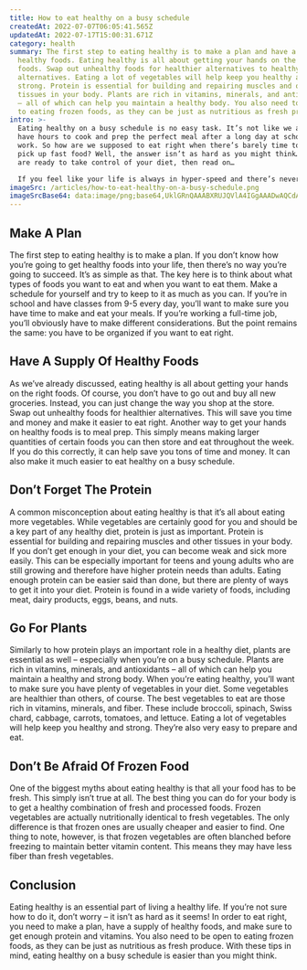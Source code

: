 ```yaml
---
title: How to eat healthy on a busy schedule
createdAt: 2022-07-07T06:05:41.565Z
updatedAt: 2022-07-17T15:00:31.671Z
category: health
summary: The first step to eating healthy is to make a plan and have a supply of
  healthy foods. Eating healthy is all about getting your hands on the right
  foods. Swap out unhealthy foods for healthier alternatives to healthy
  alternatives. Eating a lot of vegetables will help keep you healthy and
  strong. Protein is essential for building and repairing muscles and other
  tissues in your body. Plants are rich in vitamins, minerals, and antioxidants
  – all of which can help you maintain a healthy body. You also need to be open
  to eating frozen foods, as they can be just as nutritious as fresh produce.
intro: >-
  Eating healthy on a busy schedule is no easy task. It’s not like we all
  have hours to cook and prep the perfect meal after a long day at school or
  work. So how are we supposed to eat right when there’s barely time to even
  pick up fast food? Well, the answer isn’t as hard as you might think… If you
  are ready to take control of your diet, then read on…

  If you feel like your life is always in hyper-speed and there’s never enough hours in the day to get everything done, then you know exactly how these pressures can lead to unhealthy eating habits. But that doesn’t have to be the case forever. Even with a busy schedule, it is totally possible for anyone to eat healthy meals regularly.
imageSrc: /articles/how-to-eat-healthy-on-a-busy-schedule.png
imageSrcBase64: data:image/png;base64,UklGRnQAAABXRUJQVlA4IGgAAADwAQCdASoKAAoAAUAmJQBOgCHhNw0UUAAA/v1BPt86b50nwa+pux/1xdWhfgrrCPt055+NeBmN4mYrvVtz3wcAbPixC99l8nvjwYmuce7zJxzEO7NYrUdmu93Atlj9GmHFbn2NthgAAA==
---
```


## Make A Plan

The first step to eating healthy is to make a plan. If you don’t know how you’re going to get healthy foods into your life, then there’s no way you’re going to succeed. It’s as simple as that. The key here is to think about what types of foods you want to eat and when you want to eat them. Make a schedule for yourself and try to keep to it as much as you can. If you’re in school and have classes from 9-5 every day, you’ll want to make sure you have time to make and eat your meals. If you’re working a full-time job, you’ll obviously have to make different considerations. But the point remains the same: you have to be organized if you want to eat right.

## Have A Supply Of Healthy Foods

As we’ve already discussed, eating healthy is all about getting your hands on the right foods. Of course, you don’t have to go out and buy all new groceries. Instead, you can just change the way you shop at the store. Swap out unhealthy foods for healthier alternatives. This will save you time and money and make it easier to eat right. Another way to get your hands on healthy foods is to meal prep. This simply means making larger quantities of certain foods you can then store and eat throughout the week. If you do this correctly, it can help save you tons of time and money. It can also make it much easier to eat healthy on a busy schedule.

## Don’t Forget The Protein

A common misconception about eating healthy is that it’s all about eating more vegetables. While vegetables are certainly good for you and should be a key part of any healthy diet, protein is just as important. Protein is essential for building and repairing muscles and other tissues in your body. If you don’t get enough in your diet, you can become weak and sick more easily. This can be especially important for teens and young adults who are still growing and therefore have higher protein needs than adults. Eating enough protein can be easier said than done, but there are plenty of ways to get it into your diet. Protein is found in a wide variety of foods, including meat, dairy products, eggs, beans, and nuts.

## Go For Plants

Similarly to how protein plays an important role in a healthy diet, plants are essential as well – especially when you’re on a busy schedule. Plants are rich in vitamins, minerals, and antioxidants – all of which can help you maintain a healthy and strong body. When you’re eating healthy, you’ll want to make sure you have plenty of vegetables in your diet. Some vegetables are healthier than others, of course. The best vegetables to eat are those rich in vitamins, minerals, and fiber. These include broccoli, spinach, Swiss chard, cabbage, carrots, tomatoes, and lettuce. Eating a lot of vegetables will help keep you healthy and strong. They’re also very easy to prepare and eat.

## Don’t Be Afraid Of Frozen Food

One of the biggest myths about eating healthy is that all your food has to be fresh. This simply isn’t true at all. The best thing you can do for your body is to get a healthy combination of fresh and processed foods. Frozen vegetables are actually nutritionally identical to fresh vegetables. The only difference is that frozen ones are usually cheaper and easier to find. One thing to note, however, is that frozen vegetables are often blanched before freezing to maintain better vitamin content. This means they may have less fiber than fresh vegetables.

## Conclusion

Eating healthy is an essential part of living a healthy life. If you’re not sure how to do it, don’t worry – it isn’t as hard as it seems! In order to eat right, you need to make a plan, have a supply of healthy foods, and make sure to get enough protein and vitamins. You also need to be open to eating frozen foods, as they can be just as nutritious as fresh produce. With these tips in mind, eating healthy on a busy schedule is easier than you might think.
